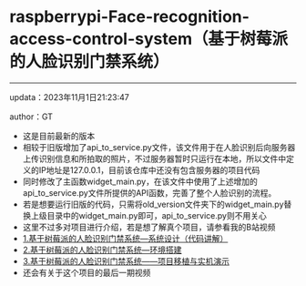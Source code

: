 # raspberrypi-Face-recognition-access-control-system（基于树莓派的人脸识别门禁系统）
----------------------------------
updata：2023年11月1日21:23:47

author：GT

* 这是目前最新的版本
* 相较于旧版增加了api_to_service.py文件，该文件用于在人脸识别后向服务器上传识别信息和所拍取的照片，不过服务器暂时只运行在本地，所以文件中定义的IP地址是127.0.0.1，目前该仓库中还没有包含服务器的项目代码
* 同时修改了主函数widget_main.py，在该文件中使用了上述增加的api_to_service.py文件所提供的API函数，完善了整个人脸识别的流程。
* 若是想要运行旧版的代码，只需将old_version文件夹下的widget_main.py替换上级目录中的widget_main.py即可，api_to_service.py则不用关心
* 这里不过多对项目进行介绍，若是想了解真个项目，请参看我的B站视频
* [1.基于树莓派的人脸识别门禁系统—系统设计（代码讲解）](https://www.bilibili.com/video/BV18K411U7LV/?share_source=copy_web&vd_source=b8ea6e0063d01669b2ad7d304dd1d386)
* [2.基于树莓派的人脸识别门禁系统—环境搭建](https://www.bilibili.com/video/BV1Re4y117Nv/?share_source=copy_web&vd_source=b8ea6e0063d01669b2ad7d304dd1d386)
* [3.基于树莓派的人脸识别门禁系统——项目移植与实机演示](https://www.bilibili.com/video/BV1nM411R7Jn/?share_source=copy_web&vd_source=b8ea6e0063d01669b2ad7d304dd1d386)
* 还会有关于这个项目的最后一期视频
